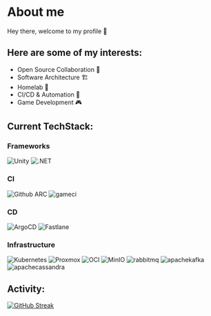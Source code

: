# About me

Hey there, welcome to my profile 👋

## Here are some of my interests:
- Open Source Collaboration 🤝
- Software Architecture 🏗️
- Homelab 🔌
- CI/CD & Automation 🤖
- Game Development 🎮

## Current TechStack:


### Frameworks
![Unity](https://img.shields.io/badge/unity-%23000000.svg?style=for-the-badge&logo=unity&logoColor=white)
![.NET](https://img.shields.io/badge/dotnet-512BD4?style=for-the-badge&logo=dotnet)

### CI
![Github ARC](https://img.shields.io/badge/Github%20ARC-121013?style=for-the-badge&logo=GithubActions&logoColor=white)
![gameci](https://img.shields.io/badge/gameci-00804d.svg?style=for-the-badge&logo=unity&logoColor=white)

### CD
![ArgoCD](https://img.shields.io/badge/ArgoCD-EF7B4D?style=for-the-badge&logo=Argo&logoColor=white)
![Fastlane](https://img.shields.io/badge/FASTLANE-00cc44?style=for-the-badge&logo=Fastlane&logoColor=white)


### Infrastructure
![Kubernetes](https://img.shields.io/badge/Kubernetes-%23326ce5.svg?style=for-the-badge&logo=kubernetes&logoColor=white)
![Proxmox](https://img.shields.io/badge/Proxmox-E57000.svg?style=for-the-badge&logo=Proxmox&logoColor=white)
![OCI](https://img.shields.io/badge/OCI-F80000?style=for-the-badge&logo=oracle&logoColor=white)
![MinIO](https://img.shields.io/badge/MinIO-C72E49?style=for-the-badge&logo=MinIO&logoColor=white)
![rabbitmq](https://img.shields.io/badge/rabbitmq-FF6600?style=for-the-badge&logo=rabbitmq&logoColor=white)
![apachekafka](https://img.shields.io/badge/kafka-231F20?style=for-the-badge&logo=apachekafka&logoColor=white)
![apachecassandra](https://img.shields.io/badge/cassandra-1287B1?style=for-the-badge&logo=apachecassandra&logoColor=white)


## Activity:

[![GitHub Streak](http://github-readme-streak-stats.herokuapp.com?user=themassiveone&theme=dark)](https://git.io/streak-stats)